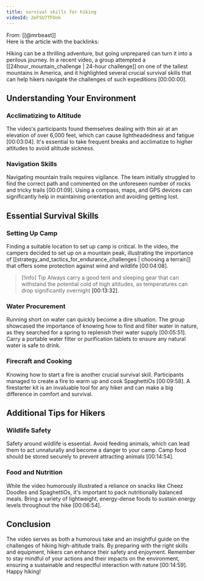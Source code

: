 ```yaml
---
title: survival skills for hiking
videoId: 2eFSU7TFOnk
---
```


From: [[@mrbeast]] <br/> 
Here is the article with the backlinks:

Hiking can be a thrilling adventure, but going unprepared can turn it into a perilous journey. In a recent video, a group attempted a [[24hour_mountain_challenge | 24-hour challenge]] on one of the tallest mountains in America, and it highlighted several crucial survival skills that can help hikers navigate the challenges of such expeditions <a class="yt-timestamp" data-t="00:00:00">[00:00:00]</a>.

## Understanding Your Environment

### Acclimatizing to Altitude
The video's participants found themselves dealing with thin air at an elevation of over 6,000 feet, which can cause lightheadedness and fatigue <a class="yt-timestamp" data-t="00:03:04">[00:03:04]</a>. It's essential to take frequent breaks and acclimatize to higher altitudes to avoid altitude sickness.

### Navigation Skills
Navigating mountain trails requires vigilance. The team initially struggled to find the correct path and commented on the unforeseen number of rocks and tricky trails <a class="yt-timestamp" data-t="00:01:09">[00:01:09]</a>. Using a compass, maps, and GPS devices can significantly help in maintaining orientation and avoiding getting lost.

## Essential Survival Skills

### Setting Up Camp
Finding a suitable location to set up camp is critical. In the video, the campers decided to set up on a mountain peak, illustrating the importance of [[strategy_and_tactics_for_endurance_challenges | choosing a terrain]] that offers some protection against wind and wildlife <a class="yt-timestamp" data-t="00:04:08">[00:04:08]</a>.

> [!info] Tip
> Always carry a good tent and sleeping gear that can withstand the potential cold of high altitudes, as temperatures can drop significantly overnight <a class="yt-timestamp" data-t="00:13:32">[00:13:32]</a>.

### Water Procurement
Running short on water can quickly become a dire situation. The group showcased the importance of knowing how to find and filter water in nature, as they searched for a spring to replenish their water supply <a class="yt-timestamp" data-t="00:05:51">[00:05:51]</a>. Carry a portable water filter or purification tablets to ensure any natural water is safe to drink.

### Firecraft and Cooking
Knowing how to start a fire is another crucial survival skill. Participants managed to create a fire to warm up and cook SpaghettiOs <a class="yt-timestamp" data-t="00:09:58">[00:09:58]</a>. A firestarter kit is an invaluable tool for any hiker and can make a big difference in comfort and survival.

## Additional Tips for Hikers

### Wildlife Safety
Safety around wildlife is essential. Avoid feeding animals, which can lead them to act unnaturally and become a danger to your camp. Camp food should be stored securely to prevent attracting animals <a class="yt-timestamp" data-t="00:14:54">[00:14:54]</a>.

### Food and Nutrition
While the video humorously illustrated a reliance on snacks like Cheez Doodles and SpaghettiOs, it's important to pack nutritionally balanced meals. Bring a variety of lightweight, energy-dense foods to sustain energy levels throughout the hike <a class="yt-timestamp" data-t="00:06:54">[00:06:54]</a>.

## Conclusion

The video serves as both a humorous take and an insightful guide on the challenges of hiking high-altitude trails. By preparing with the right skills and equipment, hikers can enhance their safety and enjoyment. Remember to stay mindful of your actions and their impacts on the environment, ensuring a sustainable and respectful interaction with nature <a class="yt-timestamp" data-t="00:14:59">[00:14:59]</a>. Happy hiking!